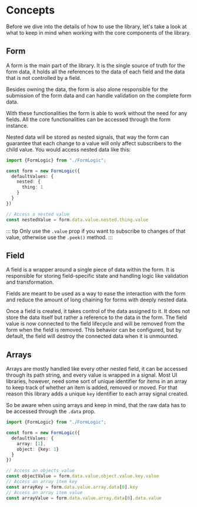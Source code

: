 # Concepts

Before we dive into the details of how to use the library,
let's take a look at what to keep in mind when working with the core components of the library.

## Form

A form is the main part of the library.
It is the single source of truth for the form data,
it holds all the references to the data of each field and the data that is not controlled by a field.

Besides owning the data,
the form is also alone responsible for the submission of the form data
and can handle validation on the complete form data.

With these functionalities the form is able to work without the need for any fields.
All the core functionalities can be accessed through the form instance.

Nested data will be stored as nested signals,
that way the form can guarantee that each change to a value will only affect subscribers to the child value.
You would access nested data like this:

```ts
import {FormLogic} from "./FormLogic";

const form = new FormLogic({
  defaultValues: {
    nested: {
      thing: 1
    }
  }
})

// Access a nested value
const nestedValue = form.data.value.nested.thing.value
```

::: tip
Only use the `.value` prop if you want to subscribe to changes of that value, otherwise use the `.peek()` method.
:::

## Field

A field is a wrapper around a single piece of data within the form.
It is responsible for storing field-specific state and handling logic like validation and transformation.

Fields are meant
to be used as a way to ease the interaction with the form
and reduce the amount of long chaining for forms with deeply nested data.

Once a field is created, it takes control of the data assigned to it.
It does not store the data itself but rather a reference to the data in the form.
The field value is now connected to the field lifecycle and will be removed from the form when the field is removed.
This behavior can be configured, but by default, the field will destroy the connected data when it is unmounted.

## Arrays

Arrays are mostly handled like every other nested field,
it can be accessed through its path string, and every value is wrapped in a signal.
Most UI libraries, however, need some sort of unique identifier for items in an array
to keep track of whether an item is added,
removed or moved.
For that reason this library adds a unique `key` identifier to each array signal created.

So be aware when using arrays and keep in mind, that the raw data has to be accessed through the `.data` prop.

```ts
import {FormLogic} from "./FormLogic";

const form = new FormLogic({
  defaultValues: {
    array: [1],
    object: {key: 1}
  }
})

// Access an objects value
const objectValue = form.data.value.object.value.key.value
// Access an array item key
const arrayKey = form.data.value.array.data[0].key
// Access an array item value
const arrayValue = form.data.value.array.data[0].data.value
```

